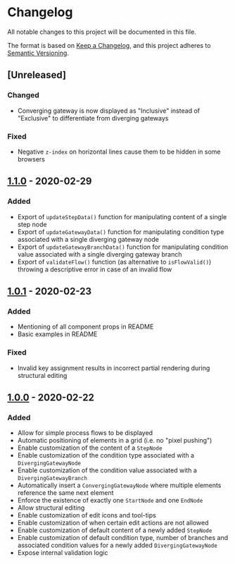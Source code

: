 # Changelog
All notable changes to this project will be documented in this file.

The format is based on [Keep a Changelog](https://keepachangelog.com/en/1.0.0/),
and this project adheres to [Semantic Versioning](https://semver.org/spec/v2.0.0.html).

## [Unreleased]
### Changed
- Converging gateway is now displayed as "Inclusive" instead of "Exclusive" to differentiate from diverging gateways

### Fixed
- Negative `z-index` on horizontal lines cause them to be hidden in some browsers

## [1.1.0] - 2020-02-29
### Added
- Export of `updateStepData()` function for manipulating content of a single step node
- Export of `updateGatewayData()` function for manipulating condition type associated with a single diverging gateway node
- Export of `updateGatewayBranchData()` function for manipulating condition value associated with a single diverging gateway branch
- Export of `validateFlow()` function (as alternative to `isFlowValid()`) throwing a descriptive error in case of an invalid flow

## [1.0.1] - 2020-02-23
### Added
- Mentioning of all component props in README
- Basic examples in README

### Fixed
- Invalid key assignment results in incorrect partial rendering during structural editing

## [1.0.0] - 2020-02-22
### Added
- Allow for simple process flows to be displayed
- Automatic positioning of elements in a grid (i.e. no "pixel pushing")
- Enable customization of the content of a `StepNode`
- Enable customization of the condition type associated with a `DivergingGatewayNode`
- Enable customization of the condition value associated with a `DivergingGatewayBranch`
- Automatically insert a `ConvergingGatewayNode` where multiple elements reference the same next element
- Enforce the existence of exactly one `StartNode` and one `EndNode`
- Allow structural editing
- Enable customization of edit icons and tool-tips
- Enable customization of when certain edit actions are not allowed
- Enable customization of default content of a newly added `StepNode`
- Enable customization of default condition type, number of branches and associated condition values for a newly added `DivergingGatewayNode`
- Expose internal validation logic

[1.1.0]: https://github.com/CarstenWickner/react-jsonschema-inspector/compare/v1.0.1...v1.1.0
[1.0.1]: https://github.com/CarstenWickner/react-jsonschema-inspector/compare/v1.0.0...v1.0.1
[1.0.0]: https://github.com/CarstenWickner/react-jsonschema-inspector/releases/tag/v1.0.0
